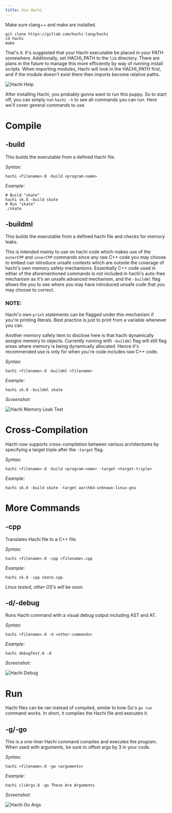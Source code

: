 ```yaml
---
title: Use Hachi
---
```


Make sure clang++ and make are installed.

    git clone https://gitlab.com/hachi-lang/hachi
    cd hachi
    make

That's it. It's suggested that your Hachi executable be placed in your PATH somewhere. Additionally, set HACHI_PATH to the `lib` directory. There are plans in the future to manage this more efficiently by way of running install scripts. When importing modules, Hachi will look in the HACHI_PATH first, and if the module doesn't exist there then imports become relative paths.

![Hachi Help](/hachi-help-screen.png "Hachi Help Screen" )

After installing Hachi, you probably gonna want to run this puppy. So to start off, you can simply run `hachi -h` to see all commands you can run. Here we'll cover general commands to use.

# Compile

## -build
This builds the executable from a defined Hachi file.

*Syntax*:

    hachi <filename>.8 -build <program-name>

*Example*:

    # Build "skate"
    hachi sk.8 -build skate
    # Run "skate"
    ./skate

## -buildml
This builds the executable from a defined hachi file and checks for memory leaks.

This is intended mainly to use on hachi code which makes use of the `outerCPP` and `innerCPP` commands since any raw C++ code you may choose to embed can introduce unsafe contexts which are outside the coverage of hachi's own memory safety mechanisms. Essentially C++ code used in either of the aforementioned commands is not included in hachi's auto-free mechanism as it's an unsafe advanced mechanism, and the `-buildml` flag allows the you to see where you may have introduced unsafe code that you may choose to correct.

### NOTE:
Hachi's own `print` statements can be flagged under this mechanism if you're printing literals.  Best practice is just to print from a variable whenever you can.

Another memory safety item to disclose here is that hachi dynamically assigns memory to objects. Currently running with `-buildml` flag will still flag areas where memory is being dynamically allocated. Hence it's recommended use is only for when you're code includes raw C++ code.

*Syntax*:

    hachi <filename>.8 -buildml <filename>

*Example*:

    hachi sk.8 -buildml skate

*Screenshot*:

![Hachi Memory Leak Test](/hachi_mem_leak.png "Hachi Debug" )

# Cross-Compilation

Hachi now supports cross-compilation between various architectures by specifying a target triple after the `-target` flag.

*Syntax*:

    hachi <filename>.8 -build <program-name> -target <target-triple>

*Example*:

    hachi sk.8 -build skate -target aarch64-unknown-linux-gnu


# More Commands

## -cpp
Translates Hachi file to a C++ file.

*Syntax*:

    hachi <filename>.8 -cpp <filename>.cpp

*Example*:

    hachi sk.8 -cpp skate.cpp

*Linux tested, other OS's will be soon.*

## -d/-debug
Runs Hachi command with a visual debug output including AST and AT.

*Syntax*:

    hachi <filename>.8 -d <other-commands>

*Example*:

    hachi debugTest.8 -d

*Screenshot*:

![Hachi Debug](/hachiDebugSample.png "Hachi Debug" )

# Run
Hachi files can be ran instead of compiled, similar to how Go's `go run` command works. In short, it compiles the Hachi file and executes it.

## -g/-go
This is a one-liner Hachi command compiles and executes the program. When used with arguments, be sure to offset args by 3 in your code.

*Syntax*:

    hachi <filename>.8 -go <arguments>

*Example*:

    hachi cliArgs.8 -go These Are Arguments

*Screenshot*:

![Hachi Go Args](/hachi-go-args.png "Hachi Go with Args" )

